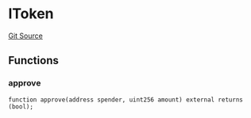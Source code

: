 # IToken
[Git Source](https://github.com/malda-protocol/malda-lending/blob/ecf312765013f0471a4707ec1225b346cdb0a535/src\libraries\SafeApprove.sol)


## Functions
### approve


```solidity
function approve(address spender, uint256 amount) external returns (bool);
```

